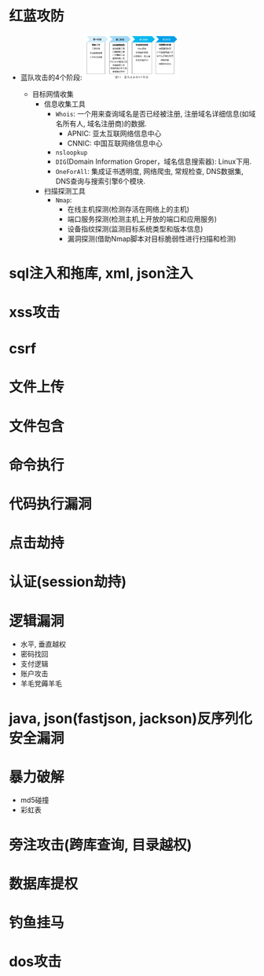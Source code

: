 # 红蓝攻防
* 蓝队攻击的4个阶段: 
    <img alt="" src="./pic/blueteam_progress.jpg" width="40%" height="40%">

    * 目标网情收集
        * 信息收集工具
            * `Whois`: 一个用来查询域名是否已经被注册, 注册域名详细信息(如域名所有人, 域名注册商)的数据. 
                * APNIC: 亚太互联网络信息中心
                * CNNIC: 中国互联网络信息中心
            * `nsloopkup`
            * `DIG`(Domain Information Groper，域名信息搜索器): Linux下用. 
            * `OneForAll`: 集成证书透明度, 网络爬虫, 常规检查, DNS数据集, DNS查询与搜索引擎6个模块. 
        * 扫描探测工具
            * `Nmap`: 
                * 在线主机探测(检测存活在网络上的主机)
                * 端口服务探测(检测主机上开放的端口和应用服务)
                * 设备指纹探测(监测目标系统类型和版本信息)
                * 漏洞探测(借助Nmap脚本对目标脆弱性进行扫描和检测)


# sql注入和拖库, xml, json注入

# xss攻击

# csrf

# 文件上传

# 文件包含

# 命令执行

# 代码执行漏洞

# 点击劫持

# 认证(session劫持)

# 逻辑漏洞
* 水平, 垂直越权
* 密码找回    
* 支付逻辑
* 账户攻击
* 羊毛党薅羊毛

# java, json(fastjson, jackson)反序列化安全漏洞

# 暴力破解
* md5碰撞
* 彩虹表

# 旁注攻击(跨库查询, 目录越权)

# 数据库提权

# 钓鱼挂马

# dos攻击